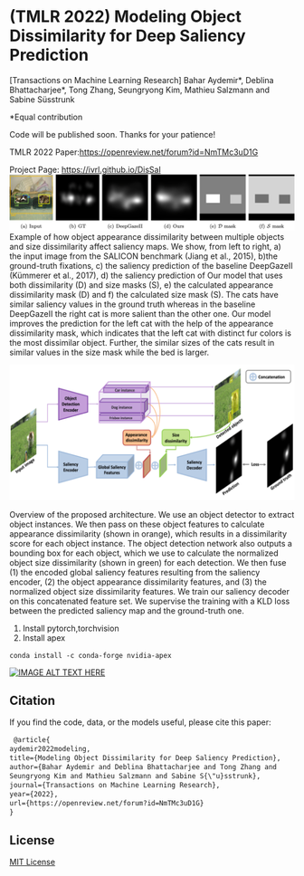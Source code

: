 # (TMLR 2022) Modeling Object Dissimilarity for Deep Saliency Prediction 
[Transactions on Machine Learning Research]
Bahar Aydemir*, Deblina Bhattacharjee*, Tong Zhang, Seungryong Kim, Mathieu Salzmann and Sabine Süsstrunk

*Equal contribution

Code will be published soon. Thanks for your patience!

TMLR 2022 Paper:https://openreview.net/forum?id=NmTMc3uD1G

Project Page: https://ivrl.github.io/DisSal
![Figure Abstract](fig-abstract.png)
Example of how object appearance dissimilarity between multiple objects and size dissimilarity
affect saliency maps. We show, from left to right, a) the input image from the SALICON benchmark (Jiang et al.,
2015), b)the ground-truth fixations, c) the saliency prediction of the baseline DeepGazeII (Kümmerer et al., 2017),
d) the saliency prediction of Our model that uses both dissimilarity (D) and size masks (S), e) the calculated
appearance dissimilarity mask (D) and f) the calculated size mask (S). The cats have similar saliency values in
the ground truth whereas in the baseline DeepGazeII the right cat is more salient than the other one. Our model
improves the prediction for the left cat with the help of the appearance dissimilarity mask, which indicates that
the left cat with distinct fur colors is the most dissimilar object. Further, the similar sizes of the cats result in similar
values in the size mask while the bed is larger. 

![Figure Method](fig-method.png)

Overview of the proposed architecture. We use an object detector to extract object instances.
We then pass on these object features to calculate appearance dissimilarity (shown in orange), which results in a
dissimilarity score for each object instance. The object detection network also outputs a bounding box for each
object, which we use to calculate the normalized object size dissimilarity (shown in green) for each detection. We
then fuse (1) the encoded global saliency features resulting from the saliency encoder, (2) the object appearance
dissimilarity features, and (3) the normalized object size dissimilarity features. We train our saliency decoder on
this concatenated feature set. We supervise the training with a KLD loss between the predicted
saliency map and the ground-truth one.

1. Install pytorch,torchvision
2. Install apex
```
conda install -c conda-forge nvidia-apex 
```
[![IMAGE ALT TEXT HERE](https://img.youtube.com/vi/_WhsaujddVg/0.jpg)](https://www.youtube.com/watch?v=_WhsaujddVg)

##  Citation
If you find the code, data, or the models useful, please cite this paper:
```
 @article{
aydemir2022modeling,
title={Modeling Object Dissimilarity for Deep Saliency Prediction},
author={Bahar Aydemir and Deblina Bhattacharjee and Tong Zhang and Seungryong Kim and Mathieu Salzmann and Sabine S{\"u}sstrunk},
journal={Transactions on Machine Learning Research},
year={2022},
url={https://openreview.net/forum?id=NmTMc3uD1G}
}

```
## License 

 [MIT License](https://choosealicense.com/licenses/mit/)

